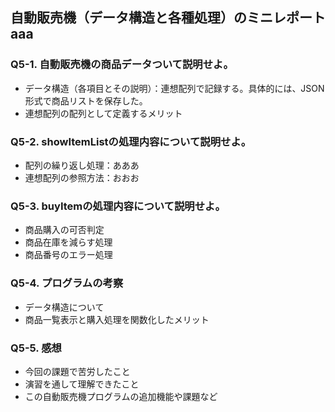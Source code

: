 ## 自動販売機（データ構造と各種処理）のミニレポートaaa
### Q5-1. 自動販売機の商品データついて説明せよ。
* データ構造（各項目とその説明）：連想配列で記録する。具体的には、JSON形式で商品リストを保存した。
* 連想配列の配列として定義するメリット
### Q5-2. showItemListの処理内容について説明せよ。
* 配列の繰り返し処理：あああ
* 連想配列の参照方法：おおお
### Q5-3. buyItemの処理内容について説明せよ。
* 商品購入の可否判定
* 商品在庫を減らす処理
* 商品番号のエラー処理
### Q5-4. プログラムの考察
* データ構造について
* 商品一覧表示と購入処理を関数化したメリット
### Q5-5. 感想
* 今回の課題で苦労したこと
* 演習を通して理解できたこと
* この自動販売機プログラムの追加機能や課題など
